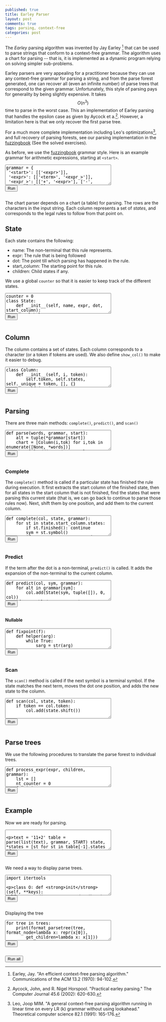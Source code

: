 ```yaml
---
published: true
title: Earley Parser
layout: post
comments: true
tags: parsing, context-free
categories: post
---
```


<script type="text/javascript">window.languagePluginUrl='https://cdn.jsdelivr.net/pyodide/v0.16.1/full/';</script>
<script src="https://cdn.jsdelivr.net/pyodide/v0.16.1/full/pyodide.js"></script>
<link rel="stylesheet" type="text/css" media="all" href="/resources/skulpt/css/codemirror.css">
<link rel="stylesheet" type="text/css" media="all" href="/resources/skulpt/css/solarized.css">
<link rel="stylesheet" type="text/css" media="all" href="/resources/skulpt/css/env/editor.css">

<script src="/resources/skulpt/js/codemirrorepl.js" type="text/javascript"></script>
<script src="/resources/skulpt/js/python.js" type="text/javascript"></script>
<script src="/resources/pyodide/js/env/editor.js" type="text/javascript"></script>

The *Earley* parsing algorithm was invented by Jay Earley [^earley1970an] that
can be used to parse strings that conform to a context-free grammar. The
algorithm uses a chart for parsing -- that is, it is implemented as a dynamic
program relying on solving simpler sub-problems.

Earley parsers are very appealing for a practitioner because they can use any
context-free grammar for parsing a string, and from the parse forest generated,
one can recover all (even an infinite number) of parse trees that correspond to
the given grammar. Unfortunately, this style of parsing pays for generality by
being slightly expensive. It takes $$O(n^3)$$ time to parse in the worst case.
This an implementation of Earley parsing that handles the epsilon case as
given by Aycock et a.[^aycock2002practical].
However, a limitation here is that we only recover the first parse tree.

For a much more complete implementation including Leo's optimizations[^leo1991a], and
full recovery of parsing forests, see our parsing implementation in the [fuzzingbook](https://www.fuzzingbook.org/html/Parser.html) (See the solved exercises).

As before, we use the [fuzzingbook](https://www.fuzzingbook.org) grammar style.
Here is an example grammar for arithmetic expressions, starting at `<start>`.

<form name='python_run_form'>
<textarea cols="40" rows="4" name='python_edit'>
grammar = {
 &#x27;&lt;start&gt;&#x27;: [[&#x27;&lt;expr&gt;&#x27;]],
 &#x27;&lt;expr&gt;&#x27;: [[&#x27;&lt;term&gt;&#x27;, &#x27;&lt;expr_&gt;&#x27;]],
 &#x27;&lt;expr_&gt;&#x27;: [[&#x27;+&#x27;, &#x27;&lt;expr&gt;&#x27;], [&#x27;-&#x27;, &#x27;&lt;expr&gt;&#x27;], [&#x27;&#x27;]],
 &#x27;&lt;term&gt;&#x27;: [[&#x27;&lt;factor&gt;&#x27;, &#x27;&lt;term_&gt;&#x27;]],
 &#x27;&lt;term_&gt;&#x27;: [[&#x27;*&#x27;, &#x27;&lt;term&gt;&#x27;], [&#x27;/&#x27;, &#x27;&lt;term&gt;&#x27;], [&#x27;&#x27;]],
 &#x27;&lt;factor&gt;&#x27;: [[&#x27;+&#x27;, &#x27;&lt;factor&gt;&#x27;],
  [&#x27;-&#x27;, &#x27;&lt;factor&gt;&#x27;],
  [&#x27;(&#x27;, &#x27;&lt;expr&gt;&#x27;, &#x27;)&#x27;],
  [&#x27;&lt;int&gt;&#x27;]],
 &#x27;&lt;int&gt;&#x27;: [[&#x27;&lt;integer&gt;&#x27;, &#x27;&lt;integer_&gt;&#x27;]],
 &#x27;&lt;integer_&gt;&#x27;: [[&#x27;&#x27;], [&#x27;.&#x27;, &#x27;&lt;integer&gt;&#x27;]],
 &#x27;&lt;integer&gt;&#x27;: [[&#x27;&lt;digit&gt;&#x27;, &#x27;&lt;I&gt;&#x27;]],
 &#x27;&lt;I&gt;&#x27;: [[&#x27;&lt;integer&gt;&#x27;], [&#x27;&#x27;]],
 &#x27;&lt;digit&gt;&#x27;: [[&#x27;0&#x27;],
  [&#x27;1&#x27;],
  [&#x27;2&#x27;],
  [&#x27;3&#x27;],
  [&#x27;4&#x27;],
  [&#x27;5&#x27;],
  [&#x27;6&#x27;],
  [&#x27;7&#x27;],
  [&#x27;8&#x27;],
  [&#x27;9&#x27;]]}
START = &#x27;&lt;start&gt;&#x27;
</textarea><br />
<button type="button" name="python_run">Run</button>
<pre class='Output' name='python_output'></pre>
<div name='python_canvas'></div>
</form>


The chart parser depends on a chart (a table) for parsing. The rows are the
characters in the input string. Each column represents a set of *states*, and
corresponds to the legal rules to follow from that point on.

## State

Each state contains the following:

* name: The non-terminal that this rule represents.
* expr: The rule that is being followed
* dot:  The point till which parsing has happened in the rule.
* start_column: The starting point for this rule.
* children: Child states if any.

We use a global `counter` so that it is easier to keep track of the different
states.
<form name='python_run_form'>
<textarea cols="40" rows="4" name='python_edit'>
counter = 0
class State:
    def __init__(self, name, expr, dot, start_column):
        global counter
        self.name, self.expr, self.dot, self.start_column = \
             name, expr, dot, start_column
        self.children  = []
        self.c = counter
        counter += 1
    def finished(self): return self.dot &gt;= len(self.expr)
    def shift(self, bp=None):
        s = State(self.name, self.expr, self.dot+1, self.start_column)
        s.children = self.children[:]
        return s
    def symbol(self): return self.expr[self.dot]

    def _t(self): return (self.name, self.expr, self.dot, self.start_column)
    def __hash__(self): return hash((self.name, self.expr))
    def __eq__(self, other): return  self._t() == other._t()
    def __str__(self):
        return (&quot;(S%d)   &quot; % self.c) + self.name +&#x27;:= &#x27;+ &#x27; &#x27;.join(
              [str(p) for p in [*self.expr[:self.dot],&#x27;|&#x27;, *self.expr[self.dot:]]])
    def __repr__(self): return str(self)
</textarea><br />
<button type="button" name="python_run">Run</button>
<pre class='Output' name='python_output'></pre>
<div name='python_canvas'></div>
</form>

## Column

The column contains a set of states. Each column corresponds
to a character (or a token if tokens are used). We also define
`show_col()` to make it easier to debug.

<form name='python_run_form'>
<textarea cols="40" rows="4" name='python_edit'>
class Column:
    def __init__(self, i, token):
        self.token, self.states, self._unique = token, [], {}
        self.i = i
    def add(self, state, bp=None):
        if state in self._unique:
            if bp: state.children.append(bp)
            return
        self._unique[state] = state
        if bp: state.children.append(bp)
        self.states.append(state)
    def __repr__(self):
        return &quot;%s chart[%d] %s&quot; % (self.token, self.i, str(self.states))

def show_col(col, i):
    print(&quot;chart[%d]&quot;%i)
    for state in col.states:
        print(state, &quot;\t&quot;, [s.c for s in state.children])
    print()
</textarea><br />
<button type="button" name="python_run">Run</button>
<pre class='Output' name='python_output'></pre>
<div name='python_canvas'></div>
</form>

## Parsing

There are three main methods: `complete()`, `predict()`, and `scan()`

<form name='python_run_form'>
<textarea cols="40" rows="4" name='python_edit'>
def parse(words, grammar, start):
    alt = tuple(*grammar[start])
    chart = [Column(i,tok) for i,tok in enumerate([None, *words])]
    chart[0].add(State(start, alt, 0, chart[0]))

    for i, col in enumerate(chart):
        for state in col.states:
            if state.finished():
                complete(col, state, grammar)
            else:
                sym = state.symbol()
                if sym in grammar:
                    predict(col, sym, grammar)
                else:
                    if i + 1 &gt;= len(chart): continue
                    scan(chart[i+1], state, sym)
    return chart
</textarea><br />
<button type="button" name="python_run">Run</button>
<pre class='Output' name='python_output'></pre>
<div name='python_canvas'></div>
</form>

### Complete

The `complete()` method is called if a particular state has finished the rule
during execution. It first extracts the start column of the finished state, then
for all states in the start column that is not finished, find the states that
were parsing this current state (that is, we can go back to continue to parse
those rules now). Next, shift them by one position, and add them to the current
column.

<form name='python_run_form'>
<textarea cols="40" rows="4" name='python_edit'>
def complete(col, state, grammar):
    for st in state.start_column.states:
        if st.finished(): continue
        sym = st.symbol()
        if state.name != sym: continue
        assert sym in grammar
        col.add(st.shift(), state)
</textarea><br />
<button type="button" name="python_run">Run</button>
<pre class='Output' name='python_output'></pre>
<div name='python_canvas'></div>
</form>

### Predict

If the term after the dot is a non-terminal, `predict()` is called. It
adds the expansion of the non-terminal to the current column.

<form name='python_run_form'>
<textarea cols="40" rows="4" name='python_edit'>
def predict(col, sym, grammar):
    for alt in grammar[sym]:
        col.add(State(sym, tuple([]), 0, col))
    if emptyable(sym, grammar):
        col.add(state.advance)
</textarea><br />
<button type="button" name="python_run">Run</button>
<pre class='Output' name='python_output'></pre>
<div name='python_canvas'></div>
</form>

#### Nullable

<form name='python_run_form'>
<textarea cols="40" rows="4" name='python_edit'>
def fixpoint(f):
    def helper(arg):
        while True:
            sarg = str(arg)
            arg_ = f(arg)
            if str(arg_) == sarg:
                return arg
            arg = arg_
    return helper
def rules(grammar):
    return [(key, choice)
            for key, choices in grammar.items()
            for choice in choices]
def terminals(grammar):
    return set(token
               for key, choice in rules(grammar)
               for token in choice if token not in grammar)

EPSILON = &#x27;&#x27;
def nullable(grammar):
    productions = rules(grammar)

    @fixpoint
    def nullable_(nullables):
        for A, expr in productions:
            if nullable_expr(expr, nullables):
                nullables |= {A}
        return (nullables)

    return nullable_({EPSILON})

def nullable_expr(expr, nullables):
    return all(token in nullables for token in expr)

# warning, modifying the grammar.
def emptyable(sym, grammar):
    if "" not in grammar:
       grammar[""] = nullable(grammar)
    return sym in grammar[""]
</textarea><br />
<button type="button" name="python_run">Run</button>
<pre class='Output' name='python_output'></pre>
<div name='python_canvas'></div>
</form>


### Scan

The `scan()` method is called if the next symbol is a terminal symbol. If the
state matches the next term, moves the dot one position, and adds the new
state to the column.

<form name='python_run_form'>
<textarea cols="40" rows="4" name='python_edit'>
def scan(col, state, token):
    if token == col.token:
        col.add(state.shift())
</textarea><br />
<button type="button" name="python_run">Run</button>
<pre class='Output' name='python_output'></pre>
<div name='python_canvas'></div>
</form>

<!--
#grammar = {
#        START:['<expr>'],
#        '<sym>': ['a', 'b', 'c', 'd'],
#        '<op>': ['+', '-'],
#        '<expr>': ['<sym>', '<expr><op><expr>']
#        }
#
#grammar = {
#        START:['<expr>'],
#        '<sym>': ['a', 'b', 'c', 'd'],
#        '<expr>': ['<sym>', '<expr>+<expr>', '<expr>-<expr>']
#        }
#
#grammar = {
#        START: ['<S>'],
#        '<S>': ['<NP><VP>'],
#        '<PP>': ['<P><NP>'],
#        '<VP>': ['<V><NP>', '<VP><PP>'],
#        '<P>': ['with'],
#        '<V>': ['saw'],
#        '<NP>': ['<NP><PP>', '<N>'],
#        '<N>': ['astronomers', 'ears', 'stars', 'telescopes']
#        }


#grammar = {'<start>': ['<expr>'],
# '<expr>': ['<term>+<expr>', '<term>-<expr>', '<term>'],
# '<term>': ['<factor>*<term>', '<factor>/<term>', '<factor>'],
# '<factor>': ['+<factor>',
#  '-<factor>',
#  '(<expr>)',
#  '<integer>',
#  '<integer>.<integer>'],
# '<integer>': ['<digit><integer>', '<digit>'],
# '<digit>': ['0', '1', '2', '3', '4', '5', '6', '7', '8', '9']}
-->

## Parse trees

We use the following procedures to translate the parse forest to individual
trees.

<form name='python_run_form'>
<textarea cols="40" rows="4" name='python_edit'>
def process_expr(expr, children, grammar):
    lst = []
    nt_counter = 0
    for i in expr:
        if i not in grammar:
            lst.append((i,[]))
        else:
            lst.append(node_translator(children[nt_counter], grammar))
            nt_counter += 1
    return lst

def node_translator(state, grammar):
    return (state.name, process_expr(state.expr, state.children, grammar))
</textarea><br />
<button type="button" name="python_run">Run</button>
<pre class='Output' name='python_output'></pre>
<div name='python_canvas'></div>
</form>

## Example
Now we are ready for parsing. 

<form name='python_run_form'>
<textarea cols="40" rows="4" name='python_edit'>

text = &#x27;11+2&#x27;
table = parse(list(text), grammar, START)
state, *states = [st for st in table[-1].states if st.name == START and st.finished()]
assert not states
trees = [node_translator(state, grammar)]
</textarea><br />
<button type="button" name="python_run">Run</button>
<pre class='Output' name='python_output'></pre>
<div name='python_canvas'></div>
</form>

We need a way to display parse trees.


<form name='python_run_form'>
<textarea cols="40" rows="4" name='python_edit'>
import itertools

class O:
    def __init__(self, **keys): self.__dict__.update(keys)
    def __repr__(self): return str(self.__dict__)

Options = O(F=&#x27;|&#x27;, L=&#x27;+&#x27;, V=&#x27;|&#x27;, H=&#x27;-&#x27;, NL=&#x27;\n&#x27;)

def format_newlines(prefix, formatted_node):
    replacement = &#x27;&#x27;.join([Options.NL, &#x27;\n&#x27;, prefix])
    return formatted_node.replace(&#x27;\n&#x27;, replacement)

def format_tree(node, format_node, get_children, prefix=&#x27;&#x27;):
    children = list(get_children(node))
    next_prefix = &#x27;&#x27;.join([prefix, Options.V, &#x27;   &#x27;])
    for child in children[:-1]:
        fml = format_newlines(next_prefix, format_node(child))
        yield &#x27;&#x27;.join([prefix, Options.F, Options.H, Options.H, &#x27; &#x27;, fml])
        tree = format_tree(child, format_node, get_children, next_prefix)
        for result in tree:
            yield result
    if children:
        last_prefix = &#x27;&#x27;.join([prefix, &#x27;    &#x27;])
        fml = format_newlines(last_prefix, format_node(children[-1]))
        yield &#x27;&#x27;.join([prefix, Options.L, Options.H, Options.H, &#x27; &#x27;, fml])
        tree = format_tree(children[-1], format_node, get_children, last_prefix)
        for result in tree:
            yield result

def format_parsetree(node, format_node, get_children):
    lines = itertools.chain([format_node(node)], format_tree(node, format_node, get_children), [&#x27;&#x27;],)
    return &#x27;\n&#x27;.join(lines)
</textarea><br />
<button type="button" name="python_run">Run</button>
<pre class='Output' name='python_output'></pre>
<div name='python_canvas'></div>
</form>


Displaying the tree

<form name='python_run_form'>
<textarea cols="40" rows="4" name='python_edit'>
for tree in trees:
    print(format_parsetree(tree, format_node=lambda x: repr(x[0]),
        get_children=lambda x: x[1]))
</textarea><br />
<button type="button" name="python_run">Run</button>
<pre class='Output' name='python_output'></pre>
<div name='python_canvas'></div>
</form>

<form name='python_run_form'>
<button type="button" name="python_run_all">Run all</button>
</form>

[^earley1970an]: Earley, Jay. "An efficient context-free parsing algorithm." Communications of the ACM 13.2 (1970): 94-102.

[^leo1991a]: Leo, Joop MIM. "A general context-free parsing algorithm running in linear time on every LR (k) grammar without using lookahead." Theoretical computer science 82.1 (1991): 165-176.

[^aycock2002practical]: Aycock, John, and R. Nigel Horspool. "Practical earley parsing." The Computer Journal 45.6 (2002): 620-630.
